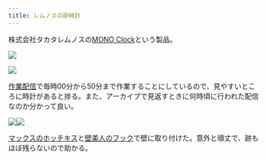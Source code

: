 ```yaml
---
title: レムノスの掛時計
---
```

株式会社タカタレムノスの[MONO Clock](https://www.amazon.co.jp/dp/B004UIT8BK)という製品。

![](https://lh3.googleusercontent.com/dAiFE-zVbPpblgcS27gw1U0ibD6lzmTnISaJev7PYY1uQLRe0SfjXi1RTzH4i-Rif1MFSJohqU8pYEyGnYghGO2VXqjOpx61wh1LWtSy5fKJt9d7jnWR6mT6BPg0Z7NCyjwQVN9htudeEnv2MLPusZlp7ZNNTU7o3q7Xr-KNkXv9Q7vLOas7lrI3)

![](https://lh6.googleusercontent.com/Wc7xrbuJXndcFjpJkAGIIsZuvGSk2XL8t0JuKd6ivlLxfUm6EFUISB8rBI1Z-RoWaR1xTylQ1jA3JW7kJQbk_YYlkAoJYI7WK91oBUHqL2YaRo0VzG9dW5qlAZhKfKgUCSYSbq4u76YPb1NQfV2MEx4YMAsTSTYdVrjiPFt7u9y36bluzRM6shMS)

[作業配信](https://www.youtube.com/channel/UC5s-KpSDGzxWPWNv94PnJHw)で毎時00分から50分まで作業することにしているので、見やすいところに時計があると捗る。また、アーカイブで見返すときに何時頃に行われた配信なのか分かって良い。

![](https://lh4.googleusercontent.com/e6Pp1gjJbBSZYenfoOZrfN3ldl1o1yqVkubX1GAwwy3PLFLKPRDpNcn1rnR4DC_vxbt7Uh_MUFyW3ctOeEP73Qs1UOPqYAGNM3jJRWubPxBf2W3RHg3eQvZ_EW8BF0sZf0EgppZZ_AY3y7SvtzHYG6s3rqqEwWVeyvgWI2x0HlW6uAkNNTfMyImv)![](https://lh5.googleusercontent.com/R4CiYQ7liNOXIhuMUB771IYVMb426G8xIQJN1KvSJE45-iPs8feUoYiVGnXud8fDqwfkhhgIumhlKlXTr_FX5XLO4cmjxPAnAzEybsrz9bOsuWMVmv3MotuFDGYFdmwjmp4xTknmd67Cla6HUDPsVOcmnvkD3-WEuTfo-kRtWWv3aaU1d3MIvsR8)

[マックスのホッチキス](https://www.amazon.co.jp/dp/B000O9WRWG)と[壁美人のフック](https://www.amazon.co.jp/dp/B00CU78TDG)で壁に取り付けた。意外と頑丈で、跡もほぼ残らないので助かる。
